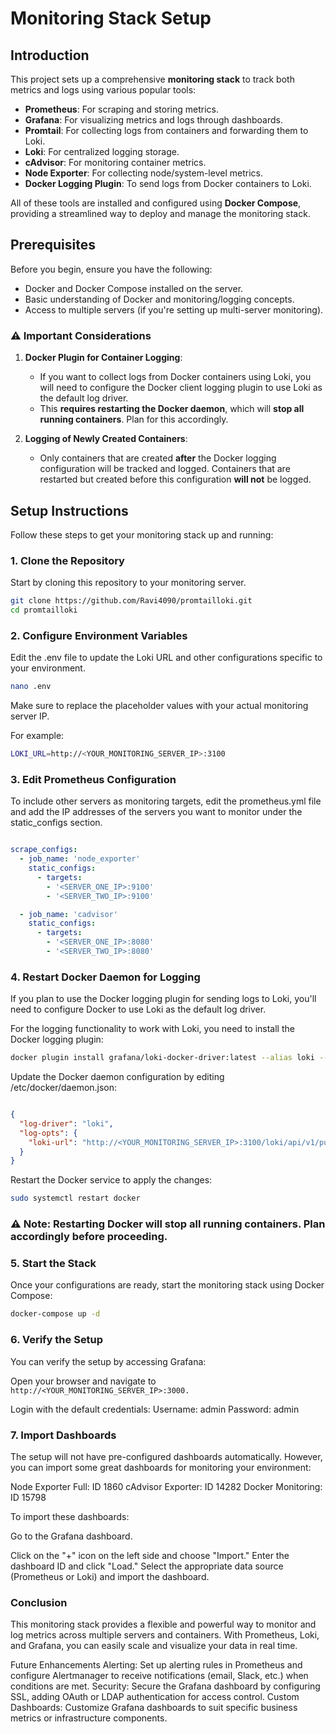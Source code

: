 # Monitoring Stack Setup

## Introduction

This project sets up a comprehensive **monitoring stack** to track both metrics and logs using various popular tools:
- **Prometheus**: For scraping and storing metrics.
- **Grafana**: For visualizing metrics and logs through dashboards.
- **Promtail**: For collecting logs from containers and forwarding them to Loki.
- **Loki**: For centralized logging storage.
- **cAdvisor**: For monitoring container metrics.
- **Node Exporter**: For collecting node/system-level metrics.
- **Docker Logging Plugin**: To send logs from Docker containers to Loki.

All of these tools are installed and configured using **Docker Compose**, providing a streamlined way to deploy and manage the monitoring stack.

## Prerequisites

Before you begin, ensure you have the following:
- Docker and Docker Compose installed on the server.
- Basic understanding of Docker and monitoring/logging concepts.
- Access to multiple servers (if you're setting up multi-server monitoring).

### ⚠️ Important Considerations
1. **Docker Plugin for Container Logging**: 
   - If you want to collect logs from Docker containers using Loki, you will need to configure the Docker client logging plugin to use Loki as the default log driver. 
   - This **requires restarting the Docker daemon**, which will **stop all running containers**. Plan for this accordingly.
   
2. **Logging of Newly Created Containers**:
   - Only containers that are created **after** the Docker logging configuration will be tracked and logged. Containers that are restarted but created before this configuration **will not** be logged.

## Setup Instructions

Follow these steps to get your monitoring stack up and running:

### 1. Clone the Repository

Start by cloning this repository to your monitoring server.

```bash
git clone https://github.com/Ravi4090/promtailloki.git
cd promtailloki
```

### 2. Configure Environment Variables
Edit the .env file to update the Loki URL and other configurations specific to your environment.

```bash
nano .env
```

Make sure to replace the placeholder values with your actual monitoring server IP.

For example:

```bash
LOKI_URL=http://<YOUR_MONITORING_SERVER_IP>:3100
```
### 3. Edit Prometheus Configuration
To include other servers as monitoring targets, edit the prometheus.yml file and add the IP addresses of the servers you want to monitor under the static_configs section.

```yaml

scrape_configs:
  - job_name: 'node_exporter'
    static_configs:
      - targets: 
        - '<SERVER_ONE_IP>:9100'
        - '<SERVER_TWO_IP>:9100'

  - job_name: 'cadvisor'
    static_configs:
      - targets: 
        - '<SERVER_ONE_IP>:8080'
        - '<SERVER_TWO_IP>:8080'

```

### 4. Restart Docker Daemon for Logging

If you plan to use the Docker logging plugin for sending logs to Loki, you'll need to configure Docker to use Loki as the default log driver.

For the logging functionality to work with Loki, you need to install the Docker logging plugin:

```bash
docker plugin install grafana/loki-docker-driver:latest --alias loki --grant-all-permissions
```

Update the Docker daemon configuration by editing /etc/docker/daemon.json:

```json

{
  "log-driver": "loki",
  "log-opts": {
    "loki-url": "http://<YOUR_MONITORING_SERVER_IP>:3100/loki/api/v1/push"
  }
}
```

Restart the Docker service to apply the changes:

```bash
sudo systemctl restart docker
```

### ⚠️ Note: Restarting Docker will stop all running containers. Plan accordingly before proceeding.

### 5. Start the Stack
Once your configurations are ready, start the monitoring stack using Docker Compose:

```bash
docker-compose up -d
```

### 6. Verify the Setup
You can verify the setup by accessing Grafana:

Open your browser and navigate to ``` http://<YOUR_MONITORING_SERVER_IP>:3000.```

Login with the default credentials:
Username: admin
Password: admin

### 7. Import Dashboards
   
The setup will not have pre-configured dashboards automatically. However, you can import some great dashboards for monitoring your environment:

Node Exporter Full: ID 1860
cAdvisor Exporter: ID 14282
Docker Monitoring: ID 15798

To import these dashboards:

Go to the Grafana dashboard.

Click on the "+" icon on the left side and choose "Import."
Enter the dashboard ID and click "Load."
Select the appropriate data source (Prometheus or Loki) and import the dashboard.

### Conclusion
This monitoring stack provides a flexible and powerful way to monitor and log metrics across multiple servers and containers. With Prometheus, Loki, and Grafana, you can easily scale and visualize your data in real time.

Future Enhancements
Alerting: Set up alerting rules in Prometheus and configure Alertmanager to receive notifications (email, Slack, etc.) when conditions are met.
Security: Secure the Grafana dashboard by configuring SSL, adding OAuth or LDAP authentication for access control.
Custom Dashboards: Customize Grafana dashboards to suit specific business metrics or infrastructure components.
